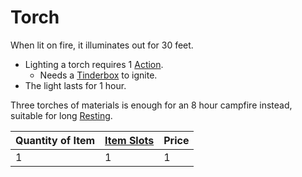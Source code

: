 # Torch

When lit on fire, it illuminates out for 30 feet. 
- Lighting a torch requires 1 [Action](../../../../../Game%20Procedures/Action.md).
	- Needs a [Tinderbox](../10%20Coins/Tinderbox.md) to ignite.
- The light lasts for 1 hour.

Three torches of materials is enough for an 8 hour campfire instead, suitable for long [Resting](../../../../../Game%20Procedures/Resting.md).

| Quantity of Item | [Item Slots](../../../../../Player%20Characters/Derived%20Statistics/Item%20Slots.md) | Price |
| ---------------- | ------------------------------------------------------------------------------------- | ----- |
| 1                | 1                                                                                     | 1     |
